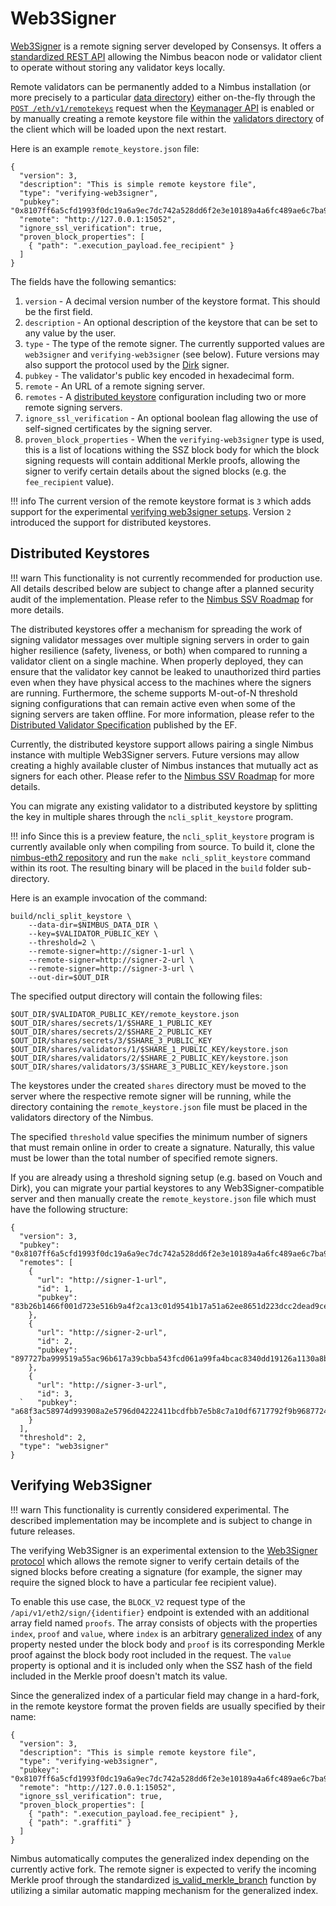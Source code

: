 # Web3Signer

[Web3Signer](https://docs.web3signer.consensys.net/en/latest/) is a remote signing server developed by Consensys.
It offers a [standardized REST API](https://consensys.github.io/web3signer/web3signer-eth2.html) allowing the Nimbus beacon node or validator client to operate without storing any validator keys locally.

Remote validators can be permanently added to a Nimbus installation (or more precisely to a particular [data directory](./data-dir.md)) either on-the-fly through the [`POST /eth/v1/remotekeys`](https://ethereum.github.io/keymanager-APIs/#/Remote%20Key%20Manager/ImportRemoteKeys) request when the [Keymanager API](./keymanager-api.md) is enabled or by manually creating a remote keystore file within the [validators directory](./data-dir.md#secrets-and-validators) of the client which will be loaded upon the next restart.

Here is an example `remote_keystore.json` file:

```
{
  "version": 3,
  "description": "This is simple remote keystore file",
  "type": "verifying-web3signer",
  "pubkey": "0x8107ff6a5cfd1993f0dc19a6a9ec7dc742a528dd6f2e3e10189a4a6fc489ae6c7ba9070ea4e2e328f0d20b91cc129733",
  "remote": "http://127.0.0.1:15052",
  "ignore_ssl_verification": true,
  "proven_block_properties": [
    { "path": ".execution_payload.fee_recipient" }
  ]
}
```

The fields have the following semantics:

1. `version` - A decimal version number of the keystore format. This should be the first field.
2. `description` - An optional description of the keystore that can be set to any value by the user.
3. `type` - The type of the remote signer. The currently supported values are `web3signer` and `verifying-web3signer` (see below). Future versions may also support the protocol used by the [Dirk](https://www.attestant.io/posts/introducing-dirk/) signer.
4. `pubkey` - The validator's public key encoded in hexadecimal form.
5. `remote` - An URL of a remote signing server.
6. `remotes` - A [distributed keystore](#distributed-keystores) configuration including two or more remote signing servers.
7. `ignore_ssl_verification` - An optional boolean flag allowing the use of self-signed certificates by the signing server.
8. `proven_block_properties` - When the `verifying-web3signer` type is used, this is a list of locations withing the SSZ block body for which the block signing requests will contain additional Merkle proofs, allowing the signer to verify certain details about the signed blocks (e.g. the `fee_recipient` value).

!!! info
    The current version of the remote keystore format is `3` which adds support for the experimental [verifying web3signer setups](#verifying-web3signer).
    Version `2` introduced the support for distributed keystores.

## Distributed Keystores

!!! warn
    This functionality is not currently recommended for production use.
    All details described below are subject to change after a planned security audit of the implementation.
    Please refer to the [Nimbus SSV Roadmap](https://github.com/status-im/nimbus-eth2/issues/3416) for more details.

The distributed keystores offer a mechanism for spreading the work of signing validator messages over multiple signing servers in order to gain higher resilience (safety, liveness, or both) when compared to running a validator client on a single machine.
When properly deployed, they can ensure that the validator key cannot be leaked to unauthorized third parties even when they have physical access to the machines where the signers are running.
Furthermore, the scheme supports M-out-of-N threshold signing configurations that can remain active even when some of the signing servers are taken offline.
For more information, please refer to the [Distributed Validator Specification](https://github.com/ethereum/distributed-validator-specs) published by the EF.

Currently, the distributed keystore support allows pairing a single Nimbus instance with multiple Web3Signer servers.
Future versions may allow creating a highly available cluster of Nimbus instances that mutually act as signers for each other.
Please refer to the [Nimbus SSV Roadmap](https://github.com/status-im/nimbus-eth2/issues/3416) for more details.

You can migrate any existing validator to a distributed keystore by splitting the key in multiple shares through the `ncli_split_keystore` program.

!!! info
    Since this is a preview feature, the `ncli_split_keystore` program is currently available only when compiling from source.
    To build it, clone the [nimbus-eth2 repository](https://github.com/status-im/nimbus-eth2) and run the `make ncli_split_keystore` command within its root.
    The resulting binary will be placed in the `build` folder sub-directory.

Here is an example invocation of the command:

```
build/ncli_split_keystore \
    --data-dir=$NIMBUS_DATA_DIR \
    --key=$VALIDATOR_PUBLIC_KEY \
    --threshold=2 \
    --remote-signer=http://signer-1-url \
    --remote-signer=http://signer-2-url \
    --remote-signer=http://signer-3-url \
    --out-dir=$OUT_DIR
```

The specified output directory will contain the following files:

```
$OUT_DIR/$VALIDATOR_PUBLIC_KEY/remote_keystore.json
$OUT_DIR/shares/secrets/1/$SHARE_1_PUBLIC_KEY
$OUT_DIR/shares/secrets/2/$SHARE_2_PUBLIC_KEY
$OUT_DIR/shares/secrets/3/$SHARE_3_PUBLIC_KEY
$OUT_DIR/shares/validators/1/$SHARE_1_PUBLIC_KEY/keystore.json
$OUT_DIR/shares/validators/2/$SHARE_2_PUBLIC_KEY/keystore.json
$OUT_DIR/shares/validators/3/$SHARE_3_PUBLIC_KEY/keystore.json
```

The keystores under the created `shares` directory must be moved to the server where the respective remote signer will be running, while the directory containing the `remote_keystore.json` file must be placed in the validators directory of the Nimbus.

The specified `threshold` value specifies the minimum number of signers that must remain online in order to create a signature.
Naturally, this value must be lower than the total number of specified remote signers.

If you are already using a threshold signing setup (e.g. based on Vouch and Dirk), you can migrate your partial keystores to any Web3Signer-compatible server and then manually create the `remote_keystore.json` file which must have the following structure:

```
{
  "version": 3,
  "pubkey": "0x8107ff6a5cfd1993f0dc19a6a9ec7dc742a528dd6f2e3e10189a4a6fc489ae6c7ba9070ea4e2e328f0d20b91cc129733",
  "remotes": [
    {
      "url": "http://signer-1-url",
      "id": 1,
      "pubkey": "83b26b1466f001d723e516b9a4f2ca13c01d9541b17a51a62ee8651d223dcc2dead9ce212e499815f43f7f96dddd4f5a"
    },
    {
      "url": "http://signer-2-url",
      "id": 2,
      "pubkey": "897727ba999519a55ac96b617a39cbba543fcd061a99fa4bcac8340dd19126a1130a8b6c2574add4debd4ec4c0c29faf"
    },
    {
      "url": "http://signer-3-url",
      "id": 3,
  `   "pubkey": "a68f3ac58974d993908a2e5796d04222411bcdfbb7e5b8c7a10df6717792f9b968772495c554d1b508d4a738014c49b4"
    }
  ],
  "threshold": 2,
  "type": "web3signer"
}
```

## Verifying Web3Signer

!!! warn
    This functionality is currently considered experimental.
    The described implementation may be incomplete and is subject to change in future releases.

The verifying Web3Signer is an experimental extension to the [Web3Signer protocol](https://consensys.github.io/web3signer/web3signer-eth2.html#tag/Signing/operation/ETH2_SIGN) which allows the remote signer to verify certain details of the signed blocks before creating a signature (for example, the signer may require the signed block to have a particular fee recipient value).

To enable this use case, the `BLOCK_V2` request type of the `/api/v1/eth2/sign/{identifier}` endpoint is extended with an additional array field named `proofs`. The array consists of objects with the properties `index`, `proof` and `value`, where `index` is an arbitrary [generalized index](https://github.com/ethereum/consensus-specs/blob/v1.4.0-beta.1/ssz/merkle-proofs.md#generalized-merkle-tree-index) of any property nested under the block body and `proof` is its corresponding Merkle proof against the block body root included in the request. The `value` property is optional and it is included only when the SSZ hash of the field included in the Merkle proof doesn't match its value.

Since the generalized index of a particular field may change in a hard-fork, in the remote keystore format the proven fields are usually specified by their name:

```
{
  "version": 3,
  "description": "This is simple remote keystore file",
  "type": "verifying-web3signer",
  "pubkey": "0x8107ff6a5cfd1993f0dc19a6a9ec7dc742a528dd6f2e3e10189a4a6fc489ae6c7ba9070ea4e2e328f0d20b91cc129733",
  "remote": "http://127.0.0.1:15052",
  "ignore_ssl_verification": true,
  "proven_block_properties": [
    { "path": ".execution_payload.fee_recipient" },
    { "path": ".graffiti" }
  ]
}
```

Nimbus automatically computes the generalized index depending on the currently active fork.
The remote signer is expected to verify the incoming Merkle proof through the standardized [is_valid_merkle_branch](https://github.com/ethereum/consensus-specs/blob/v1.4.0-alpha.3/specs/phase0/beacon-chain.md#is_valid_merkle_branch) function by utilizing a similar automatic mapping mechanism for the generalized index.

